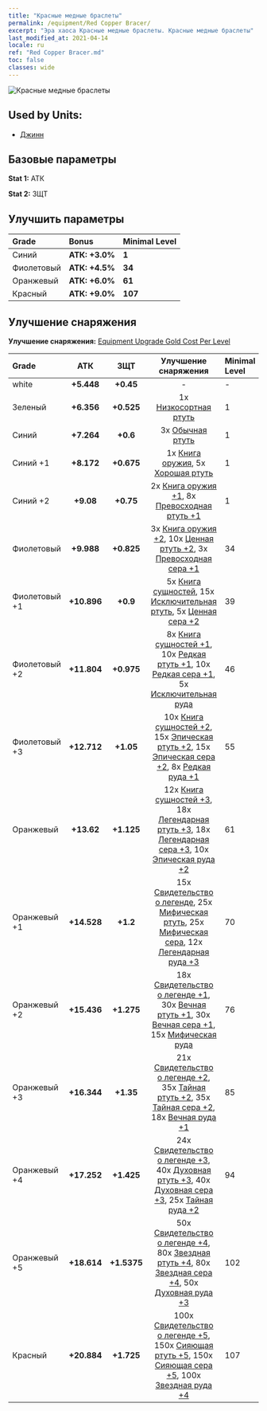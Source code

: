 ```yaml
---
title: "Красные медные браслеты"
permalink: /equipment/Red Copper Bracer/
excerpt: "Эра хаоса Красные медные браслеты. Красные медные браслеты"
last_modified_at: 2021-04-14
locale: ru
ref: "Red Copper Bracer.md"
toc: false
classes: wide
---
```


  ![Красные медные браслеты](/images/e/e_6053.png)

## Used by Units:

* [Джинн](/ru/units/Genie/) 


## Базовые параметры
 **Stat 1:** АТК

 **Stat 2:** ЗЩТ

## Улучшить параметры

  |     Grade    |   Bonus | Minimal Level | 
  |:-------------|:--------|:--------------| 
  | Синий | **АТК: +3.0%** | **1** | 
  | Фиолетовый | **АТК: +4.5%** | **34** | 
  | Оранжевый | **АТК: +6.0%** | **61** | 
  | Красный | **АТК: +9.0%** | **107** | 


## Улучшение снаряжения
 **Улучшение снаряжения:** [Equipment Upgrade Gold Cost Per Level](/equipment/EquipmentUpgradeCostPerLevel/) 

  |          Grade      | АТК | ЗЩТ | Улучшение снаряжения | Minimal Level |
  |:--------------------|:---------:|:---------:|:----------------:|:--------------|
  | white | **+5.448** | **+0.45** | - | - |
  | Зеленый | **+6.356** | **+0.525** | 1x [Низкосортная ртуть](/ru/Items/mat_2/) | 1 |
  | Синий | **+7.264** | **+0.6** | 3x [Обычная ртуть](/ru/Items/mat_8/) | 1 |
  | Синий +1 | **+8.172** | **+0.675** | 1x [Книга оружия](/ru/Items/mat_18/), 5x [Хорошая ртуть](/ru/Items/mat_14/) | 1 |
  | Синий +2 | **+9.08** | **+0.75** | 2x [Книга оружия +1](/ru/Items/mat_25/), 8x [Превосходная ртуть +1](/ru/Items/mat_21/) | 1 |
  | Фиолетовый | **+9.988** | **+0.825** | 3x [Книга оружия +2](/ru/Items/mat_32/), 10x [Ценная ртуть +2](/ru/Items/mat_28/), 3x [Превосходная сера +1](/ru/Items/mat_22/) | 34 |
  | Фиолетовый +1 | **+10.896** | **+0.9** | 5x [Книга сущностей](/ru/Items/mat_39/), 15x [Исключительная ртуть](/ru/Items/mat_35/), 5x [Ценная сера +2](/ru/Items/mat_29/) | 39 |
  | Фиолетовый +2 | **+11.804** | **+0.975** | 8x [Книга сущностей +1](/ru/Items/mat_46/), 10x [Редкая ртуть +1](/ru/Items/mat_42/), 10x [Редкая сера +1](/ru/Items/mat_43/), 5x [Исключительная руда](/ru/Items/mat_33/) | 46 |
  | Фиолетовый +3 | **+12.712** | **+1.05** | 10x [Книга сущностей +2](/ru/Items/mat_53/), 15x [Эпическая ртуть +2](/ru/Items/mat_49/), 15x [Эпическая сера +2](/ru/Items/mat_50/), 8x [Редкая руда +1](/ru/Items/mat_40/) | 55 |
  | Оранжевый | **+13.62** | **+1.125** | 12x [Книга сущностей +3](/ru/Items/mat_60/), 18x [Легендарная ртуть +3](/ru/Items/mat_56/), 18x [Легендарная сера +3](/ru/Items/mat_57/), 10x [Эпическая руда +2](/ru/Items/mat_47/) | 61 |
  | Оранжевый +1 | **+14.528** | **+1.2** | 15x [Свидетельство о легенде](/ru/Items/mat_67/), 25x [Мифическая ртуть](/ru/Items/mat_63/), 25x [Мифическая сера](/ru/Items/mat_64/), 12x [Легендарная руда +3](/ru/Items/mat_54/) | 70 |
  | Оранжевый +2 | **+15.436** | **+1.275** | 18x [Свидетельство о легенде +1](/ru/Items/mat_74/), 30x [Вечная ртуть +1](/ru/Items/mat_70/), 30x [Вечная сера +1](/ru/Items/mat_71/), 15x [Мифическая руда](/ru/Items/mat_61/) | 76 |
  | Оранжевый +3 | **+16.344** | **+1.35** | 21x [Свидетельство о легенде +2](/ru/Items/mat_81/), 35x [Тайная ртуть +2](/ru/Items/mat_77/), 35x [Тайная сера +2](/ru/Items/mat_78/), 18x [Вечная руда +1](/ru/Items/mat_68/) | 85 |
  | Оранжевый +4 | **+17.252** | **+1.425** | 24x [Свидетельство о легенде +3](/ru/Items/mat_88/), 40x [Духовная ртуть +3](/ru/Items/mat_84/), 40x [Духовная сера +3](/ru/Items/mat_85/), 25x [Тайная руда +2](/ru/Items/mat_75/) | 94 |
  | Оранжевый +5 | **+18.614** | **+1.5375** | 50x [Свидетельство о легенде +4](/ru/Items/mat_95/), 80x [Звездная ртуть +4](/ru/Items/mat_91/), 80x [Звездная сера +4](/ru/Items/mat_92/), 50x [Духовная руда +3](/ru/Items/mat_82/) | 102 |
  | Красный | **+20.884** | **+1.725** | 100x [Свидетельство о легенде +5](/ru/Items/mat_102/), 150x [Сияющая ртуть +5](/ru/Items/mat_98/), 150x [Сияющая сера +5](/ru/Items/mat_99/), 100x [Звездная руда +4](/ru/Items/mat_89/) | 107 |

